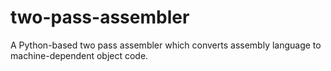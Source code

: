 two-pass-assembler
==================

A Python-based two pass assembler which converts assembly language to machine-dependent object code.
